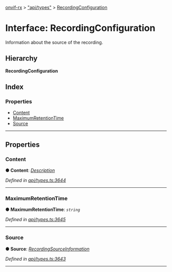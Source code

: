 [onvif-rx](../README.md) > ["api/types"](../modules/_api_types_.md) > [RecordingConfiguration](../interfaces/_api_types_.recordingconfiguration.md)

# Interface: RecordingConfiguration

Information about the source of the recording.

## Hierarchy

**RecordingConfiguration**

## Index

### Properties

* [Content](_api_types_.recordingconfiguration.md#content)
* [MaximumRetentionTime](_api_types_.recordingconfiguration.md#maximumretentiontime)
* [Source](_api_types_.recordingconfiguration.md#source)

---

## Properties

<a id="content"></a>

###  Content

**● Content**: *[Description](../modules/_api_types_.md#description)*

*Defined in [api/types.ts:3644](https://github.com/patrickmichalina/onvif-rx/blob/d62cee9/src/api/types.ts#L3644)*

___
<a id="maximumretentiontime"></a>

###  MaximumRetentionTime

**● MaximumRetentionTime**: *`string`*

*Defined in [api/types.ts:3645](https://github.com/patrickmichalina/onvif-rx/blob/d62cee9/src/api/types.ts#L3645)*

___
<a id="source"></a>

###  Source

**● Source**: *[RecordingSourceInformation](_api_types_.recordingsourceinformation.md)*

*Defined in [api/types.ts:3643](https://github.com/patrickmichalina/onvif-rx/blob/d62cee9/src/api/types.ts#L3643)*

___

